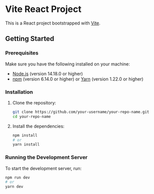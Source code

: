 # Vite React Project

This is a React project bootstrapped with [Vite](https://vitejs.dev/).

## Getting Started

### Prerequisites

Make sure you have the following installed on your machine:

- [Node.js](https://nodejs.org/en/) (version 14.18.0 or higher)
- [npm](https://www.npmjs.com/) (version 6.14.0 or higher) or [Yarn](https://yarnpkg.com/) (version 1.22.0 or higher)

### Installation

1. Clone the repository:
    ```sh
    git clone https://github.com/your-username/your-repo-name.git
    cd your-repo-name
    ```

2. Install the dependencies:
    ```sh
    npm install
    # or
    yarn install
    ```

### Running the Development Server

To start the development server, run:
```sh
npm run dev
# or
yarn dev
